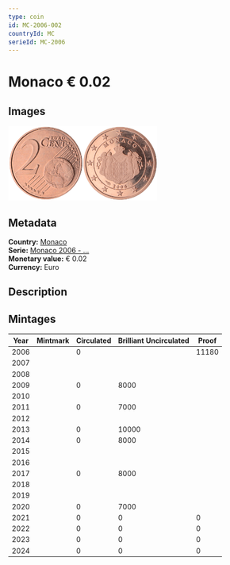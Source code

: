 ```yaml
---
type: coin
id: MC-2006-002
countryId: MC
serieId: MC-2006
---
```


# Monaco € 0.02

## Images

<img src="../../../Images/common-2002-002.png" height="150" alt="Front image"><img src="Images/monaco-2006-002.png" height="150" alt="Back image">

## Metadata

**Country:** [Monaco](../index.md)\
**Serie:** [Monaco 2006 - ...](index.md)\
**Monetary value:** € 0.02\
**Currency:** Euro

## Description


## Mintages

| Year | Mintmark | Circulated | Brilliant Uncirculated | Proof |
| ---- | -------- | ---------- | ---------------------- | ----- |
| 2006 |  | 0|  | 11180 |
| 2007 |  | |  |  |
| 2008 |  | |  |  |
| 2009 |  | 0| 8000 |  |
| 2010 |  | |  |  |
| 2011 |  | 0| 7000 |  |
| 2012 |  | |  |  |
| 2013 |  | 0| 10000 |  |
| 2014 |  | 0| 8000 |  |
| 2015 |  | |  |  |
| 2016 |  | |  |  |
| 2017 |  | 0| 8000 |  |
| 2018 |  | |  |  |
| 2019 |  | |  |  |
| 2020 |  | 0| 7000 |  |
| 2021 |  | 0 | 0 | 0 |
| 2022 |  | 0 | 0 | 0 |
| 2023 |  | 0 | 0 | 0 |
| 2024 |  | 0 | 0 | 0 |
